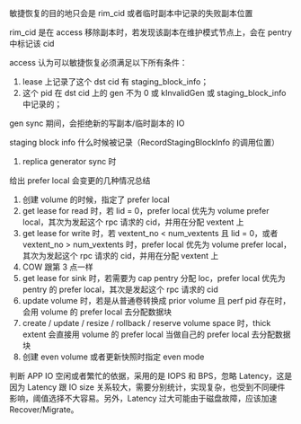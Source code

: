 敏捷恢复的目的地只会是 rim_cid 或者临时副本中记录的失败副本位置

rim_cid 是在 access 移除副本时，若发现该副本在维护模式节点上，会在 pentry 中标记该 cid

access 认为可以敏捷恢复必须满足以下所有条件：

1. lease 上记录了这个 dst cid 有 staging_block_info；
2. 这个 pid 在 dst cid 上的 gen 不为 0 或 kInvalidGen 或 staging_block_info 中记录的；



gen sync 期间，会拒绝新的写副本/临时副本的 IO



staging block info 什么时候被记录（RecordStagingBlockInfo 的调用位置）

1. replica generator sync 时



给出 prefer local 会变更的几种情况总结

1. 创建 volume 的时候，指定了 prefer local
2. get lease for read 时，若 lid = 0，prefer local 优先为 volume prefer local，其次为发起这个 rpc 请求的 cid，并用在分配 vextent 上
3. get lease for write 时，若 vextent_no < num_vextents 且  lid = 0，或者 vextent_no > num_vextents 时，prefer local 优先为 volume prefer local，其次为发起这个 rpc 请求的 cid，并用在分配 vextent 上
4. COW 跟第 3 点一样
5. get lease for sink 时，若需要为 cap pentry 分配 loc，prefer local 优先为 pentry 的 prefer local，其次是发起这个 rpc 请求的 cid
6. update volume 时，若是从普通卷转换成 prior volume 且 perf pid 存在时，会用 volume 的 prefer local 去分配数据块
7. create / update / resize / rollback / reserve volume space 时，thick extent 会直接用 volume 的 prefer local 当做自己的 prefer local 去分配数据块
7. 创建 even volume 或者更新快照时指定 even mode



判断 APP IO 空闲或者繁忙的依据，采用的是 IOPS 和 BPS，忽略 Latency，这是因为 Latency 跟 IO size 关系较大，需要分别统计，实现复杂，也受到不同硬件影响，阈值选择不大容易。另外，Latency 过大可能由于磁盘故障，应该加速 Recover/Migrate。
























